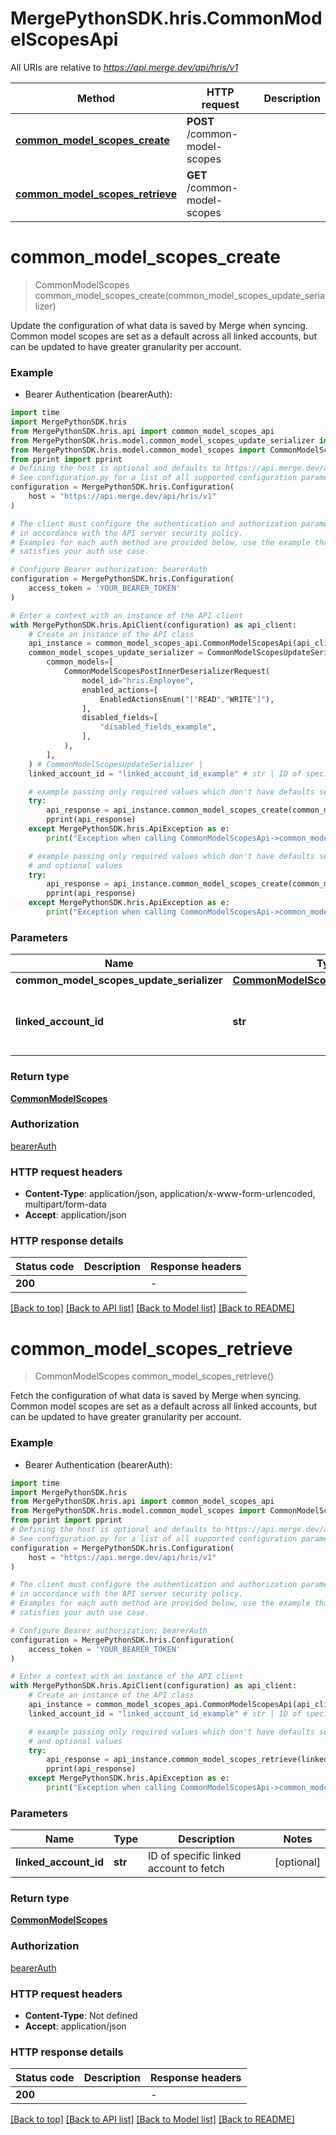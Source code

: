 # MergePythonSDK.hris.CommonModelScopesApi

All URIs are relative to *https://api.merge.dev/api/hris/v1*

Method | HTTP request | Description
------------- | ------------- | -------------
[**common_model_scopes_create**](CommonModelScopesApi.md#common_model_scopes_create) | **POST** /common-model-scopes | 
[**common_model_scopes_retrieve**](CommonModelScopesApi.md#common_model_scopes_retrieve) | **GET** /common-model-scopes | 


# **common_model_scopes_create**
> CommonModelScopes common_model_scopes_create(common_model_scopes_update_serializer)



Update the configuration of what data is saved by Merge when syncing. Common model scopes are set as a default across all linked accounts, but can be updated to have greater granularity per account.

### Example

* Bearer Authentication (bearerAuth):

```python
import time
import MergePythonSDK.hris
from MergePythonSDK.hris.api import common_model_scopes_api
from MergePythonSDK.hris.model.common_model_scopes_update_serializer import CommonModelScopesUpdateSerializer
from MergePythonSDK.hris.model.common_model_scopes import CommonModelScopes
from pprint import pprint
# Defining the host is optional and defaults to https://api.merge.dev/api/hris/v1
# See configuration.py for a list of all supported configuration parameters.
configuration = MergePythonSDK.hris.Configuration(
    host = "https://api.merge.dev/api/hris/v1"
)

# The client must configure the authentication and authorization parameters
# in accordance with the API server security policy.
# Examples for each auth method are provided below, use the example that
# satisfies your auth use case.

# Configure Bearer authorization: bearerAuth
configuration = MergePythonSDK.hris.Configuration(
    access_token = 'YOUR_BEARER_TOKEN'
)

# Enter a context with an instance of the API client
with MergePythonSDK.hris.ApiClient(configuration) as api_client:
    # Create an instance of the API class
    api_instance = common_model_scopes_api.CommonModelScopesApi(api_client)
    common_model_scopes_update_serializer = CommonModelScopesUpdateSerializer(
        common_models=[
            CommonModelScopesPostInnerDeserializerRequest(
                model_id="hris.Employee",
                enabled_actions=[
                    EnabledActionsEnum("["READ","WRITE"]"),
                ],
                disabled_fields=[
                    "disabled_fields_example",
                ],
            ),
        ],
    ) # CommonModelScopesUpdateSerializer | 
    linked_account_id = "linked_account_id_example" # str | ID of specific linked account to fetch (optional)

    # example passing only required values which don't have defaults set
    try:
        api_response = api_instance.common_model_scopes_create(common_model_scopes_update_serializer)
        pprint(api_response)
    except MergePythonSDK.hris.ApiException as e:
        print("Exception when calling CommonModelScopesApi->common_model_scopes_create: %s\n" % e)

    # example passing only required values which don't have defaults set
    # and optional values
    try:
        api_response = api_instance.common_model_scopes_create(common_model_scopes_update_serializer, linked_account_id=linked_account_id)
        pprint(api_response)
    except MergePythonSDK.hris.ApiException as e:
        print("Exception when calling CommonModelScopesApi->common_model_scopes_create: %s\n" % e)
```


### Parameters

Name | Type | Description  | Notes
------------- | ------------- | ------------- | -------------
 **common_model_scopes_update_serializer** | [**CommonModelScopesUpdateSerializer**](CommonModelScopesUpdateSerializer.md)|  |
 **linked_account_id** | **str**| ID of specific linked account to fetch | [optional]

### Return type

[**CommonModelScopes**](CommonModelScopes.md)

### Authorization

[bearerAuth](../README.md#bearerAuth)

### HTTP request headers

 - **Content-Type**: application/json, application/x-www-form-urlencoded, multipart/form-data
 - **Accept**: application/json


### HTTP response details

| Status code | Description | Response headers |
|-------------|-------------|------------------|
**200** |  |  -  |

[[Back to top]](#) [[Back to API list]](../README.md#documentation-for-api-endpoints) [[Back to Model list]](../README.md#documentation-for-models) [[Back to README]](../README.md)

# **common_model_scopes_retrieve**
> CommonModelScopes common_model_scopes_retrieve()



Fetch the configuration of what data is saved by Merge when syncing. Common model scopes are set as a default across all linked accounts, but can be updated to have greater granularity per account.

### Example

* Bearer Authentication (bearerAuth):

```python
import time
import MergePythonSDK.hris
from MergePythonSDK.hris.api import common_model_scopes_api
from MergePythonSDK.hris.model.common_model_scopes import CommonModelScopes
from pprint import pprint
# Defining the host is optional and defaults to https://api.merge.dev/api/hris/v1
# See configuration.py for a list of all supported configuration parameters.
configuration = MergePythonSDK.hris.Configuration(
    host = "https://api.merge.dev/api/hris/v1"
)

# The client must configure the authentication and authorization parameters
# in accordance with the API server security policy.
# Examples for each auth method are provided below, use the example that
# satisfies your auth use case.

# Configure Bearer authorization: bearerAuth
configuration = MergePythonSDK.hris.Configuration(
    access_token = 'YOUR_BEARER_TOKEN'
)

# Enter a context with an instance of the API client
with MergePythonSDK.hris.ApiClient(configuration) as api_client:
    # Create an instance of the API class
    api_instance = common_model_scopes_api.CommonModelScopesApi(api_client)
    linked_account_id = "linked_account_id_example" # str | ID of specific linked account to fetch (optional)

    # example passing only required values which don't have defaults set
    # and optional values
    try:
        api_response = api_instance.common_model_scopes_retrieve(linked_account_id=linked_account_id)
        pprint(api_response)
    except MergePythonSDK.hris.ApiException as e:
        print("Exception when calling CommonModelScopesApi->common_model_scopes_retrieve: %s\n" % e)
```


### Parameters

Name | Type | Description  | Notes
------------- | ------------- | ------------- | -------------
 **linked_account_id** | **str**| ID of specific linked account to fetch | [optional]

### Return type

[**CommonModelScopes**](CommonModelScopes.md)

### Authorization

[bearerAuth](../README.md#bearerAuth)

### HTTP request headers

 - **Content-Type**: Not defined
 - **Accept**: application/json


### HTTP response details

| Status code | Description | Response headers |
|-------------|-------------|------------------|
**200** |  |  -  |

[[Back to top]](#) [[Back to API list]](../README.md#documentation-for-api-endpoints) [[Back to Model list]](../README.md#documentation-for-models) [[Back to README]](../README.md)

